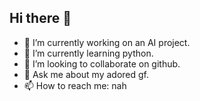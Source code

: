 ## Hi there 👋
- 🔭 I’m currently working on an AI project.
- 🌱 I’m currently learning python.
- 👯 I’m looking to collaborate on github.
- 💬 Ask me about my adored gf.
- 📫 How to reach me: nah
